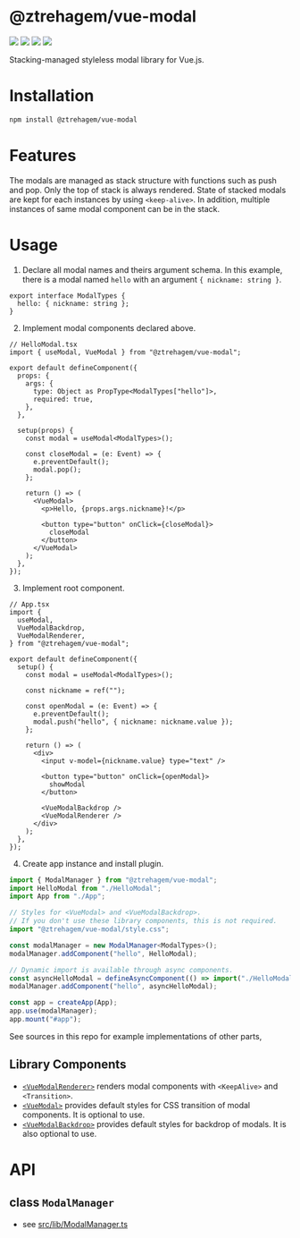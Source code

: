 # @ztrehagem/vue-modal

![](https://img.shields.io/npm/v/@ztrehagem/vue-modal/latest)
![](https://img.shields.io/npm/dependency-version/@ztrehagem/vue-modal/peer/vue)
![](https://img.shields.io/npm/types/@ztrehagem/vue-modal)
![](https://img.shields.io/github/license/ztrehagem/vue-modal)

Stacking-managed styleless modal library for Vue.js.

# Installation

```sh
npm install @ztrehagem/vue-modal
```

# Features

The modals are managed as stack structure with functions such as push and pop.
Only the top of stack is always rendered.
State of stacked modals are kept for each instances by using `<keep-alive>`.
In addition, multiple instances of same modal component can be in the stack.

# Usage

1. Declare all modal names and theirs argument schema.
   In this example, there is a modal named `hello` with an argument `{ nickname: string }`.

```tsx
export interface ModalTypes {
  hello: { nickname: string };
}
```

2. Implement modal components declared above.

```tsx
// HelloModal.tsx
import { useModal, VueModal } from "@ztrehagem/vue-modal";

export default defineComponent({
  props: {
    args: {
      type: Object as PropType<ModalTypes["hello"]>,
      required: true,
    },
  },

  setup(props) {
    const modal = useModal<ModalTypes>();

    const closeModal = (e: Event) => {
      e.preventDefault();
      modal.pop();
    };

    return () => (
      <VueModal>
        <p>Hello, {props.args.nickname}!</p>

        <button type="button" onClick={closeModal}>
          closeModal
        </button>
      </VueModal>
    );
  },
});
```

3. Implement root component.

```tsx
// App.tsx
import {
  useModal,
  VueModalBackdrop,
  VueModalRenderer,
} from "@ztrehagem/vue-modal";

export default defineComponent({
  setup() {
    const modal = useModal<ModalTypes>();

    const nickname = ref("");

    const openModal = (e: Event) => {
      e.preventDefault();
      modal.push("hello", { nickname: nickname.value });
    };

    return () => (
      <div>
        <input v-model={nickname.value} type="text" />

        <button type="button" onClick={openModal}>
          showModal
        </button>

        <VueModalBackdrop />
        <VueModalRenderer />
      </div>
    );
  },
});
```

4. Create app instance and install plugin.

```ts
import { ModalManager } from "@ztrehagem/vue-modal";
import HelloModal from "./HelloModal";
import App from "./App";

// Styles for <VueModal> and <VueModalBackdrop>.
// If you don't use these library components, this is not required.
import "@ztrehagem/vue-modal/style.css";

const modalManager = new ModalManager<ModalTypes>();
modalManager.addComponent("hello", HelloModal);

// Dynamic import is available through async components.
const asyncHelloModal = defineAsyncComponent(() => import("./HelloModal"));
modalManager.addComponent("hello", asyncHelloModal);

const app = createApp(App);
app.use(modalManager);
app.mount("#app");
```

See sources in this repo for example implementations of other parts,

## Library Components

- [`<VueModalRenderer>`](src/lib/VueModalRenderer.tsx) renders modal components with `<KeepAlive>` and `<Transition>`.
- [`<VueModal>`](src/lib/VueModal.tsx) provides default styles for CSS transition of modal components. It is optional to use.
- [`<VueModalBackdrop>`](src/lib/VueModalBackdrop.tsx) provides default styles for backdrop of modals. It is also optional to use.

# API

## class `ModalManager`

- see [src/lib/ModalManager.ts](src/lib/ModalManager.ts)
